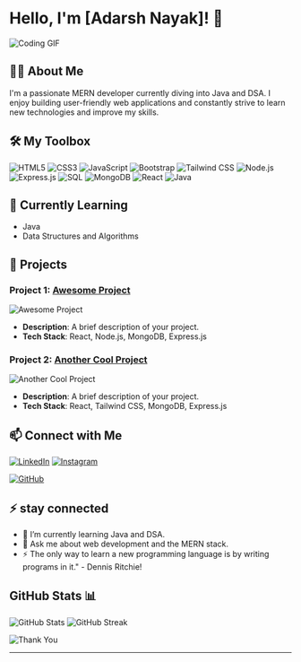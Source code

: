 # Hello, I'm [Adarsh Nayak]! 👋

![Coding GIF](https://i.giphy.com/media/v1.Y2lkPTc5MGI3NjExdTI2aTVsbWpqNm1rYmM5aDVweTVsajZldnRzMjNkNmdybTl6cnlzcyZlcD12MV9pbnRlcm5hbF9naWZfYnlfaWQmY3Q9Zw/Rpl1sod1vCXK0L2SUN/giphy.gif)

## 👨‍💻 About Me
I'm a passionate MERN developer currently diving into Java and DSA. I enjoy building user-friendly web applications and constantly strive to learn new technologies and improve my skills.

## 🛠️ My Toolbox
![HTML5](https://img.shields.io/badge/HTML5-E34F26?style=for-the-badge&logo=html5&logoColor=white)
![CSS3](https://img.shields.io/badge/CSS3-1572B6?style=for-the-badge&logo=css3&logoColor=white)
![JavaScript](https://img.shields.io/badge/JavaScript-F7DF1E?style=for-the-badge&logo=javascript&logoColor=black)
![Bootstrap](https://img.shields.io/badge/Bootstrap-563D7C?style=for-the-badge&logo=bootstrap&logoColor=white)
![Tailwind CSS](https://img.shields.io/badge/Tailwind_CSS-38B2AC?style=for-the-badge&logo=tailwind-css&logoColor=white)
![Node.js](https://img.shields.io/badge/Node.js-339933?style=for-the-badge&logo=node-dot-js&logoColor=white)
![Express.js](https://img.shields.io/badge/Express.js-000000?style=for-the-badge&logo=express&logoColor=white)
![SQL](https://img.shields.io/badge/SQL-4479A1?style=for-the-badge&logo=sql&logoColor=white)
![MongoDB](https://img.shields.io/badge/MongoDB-47A248?style=for-the-badge&logo=mongodb&logoColor=white)
![React](https://img.shields.io/badge/React-61DAFB?style=for-the-badge&logo=react&logoColor=black)
![Java](https://img.shields.io/badge/Java-007396?style=for-the-badge&logo=java&logoColor=white)

## 📘 Currently Learning
- Java
- Data Structures and Algorithms

## 🌟 Projects

### Project 1: [Awesome Project](https://github.com/yourusername/awesome-project)
![Awesome Project](https://media.giphy.com/media/fdLR9oSZ8v6w54XQ3b/giphy.gif)
- **Description**: A brief description of your project.
- **Tech Stack**: React, Node.js, MongoDB, Express.js

### Project 2: [Another Cool Project](https://github.com/yourusername/another-cool-project)
![Another Cool Project](https://media.giphy.com/media/l0HlTy9x8FZo0XO1i/giphy.gif)
- **Description**: A brief description of your project.
- **Tech Stack**: React, Tailwind CSS, MongoDB, Express.js

## 📫 Connect with Me
[![LinkedIn](https://img.shields.io/badge/LinkedIn-0077B5?style=for-the-badge&logo=linkedin&logoColor=white)](https://www.linkedin.com/in/adarsh-kumar-nayak-a4062a279?utm_source=share&utm_campaign=share_via&utm_content=profile&utm_medium=android_app)
[![Instagram](https://img.shields.io/badge/Instagram-E4405F?style=for-the-badge&logo=instagram&logoColor=white)](https://www.instagram.com/yours__aadii?utm_source=qr&igsh=dXlmcDdnY29leGI3)

[![GitHub](https://img.shields.io/badge/GitHub-181717?style=for-the-badge&logo=github&logoColor=white)](https://github.com/Adarshnayak21)

## ⚡ stay connected
- 🌱 I’m currently learning Java and DSA.
- 💬 Ask me about web development and the MERN stack.
- ⚡ The only way to learn a new programming language is by writing programs in it." - Dennis Ritchie!


## GitHub Stats 📊

![GitHub Stats](https://github-readme-stats.vercel.app/api/?username=Adarshnayak21&show_icons=true&theme=default&include_all_commits=true&count_private=true)
![GitHub Streak](https://github-readme-streak-stats.herokuapp.com/?user=Adarshnayak21&theme=default)


![Thank You](https://gifsec.com/wp-content/uploads/2022/09/thank-you-gif-1.gif)



---






